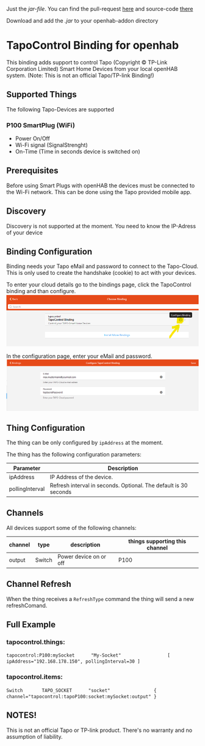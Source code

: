 Just the *jar-file*. You can find the pull-request [here](https://github.com/openhab/openhab-addons/pull/10277) and source-code [there](https://github.com/wildcs/openhab-addons/tree/tapocontrol/bundles/org.openhab.binding.tapocontrol)

Download and add the *.jar* to your openhab-addon directory

# TapoControl Binding for openhab

This binding adds support to control Tapo (Copyright © TP-Link Corporation Limited) Smart Home Devices from your local openHAB system.
(Note: This is not an official Tapo/TP-link Binding!)

## Supported Things

The following Tapo-Devices are supported

### P100 SmartPlug (WiFi)

* Power On/Off
* Wi-Fi signal (SignalStrenght)
* On-Time (Time in seconds device is switched on)

## Prerequisites

Before using Smart Plugs with openHAB the devices must be connected to the Wi-Fi network.
This can be done using the Tapo provided mobile app.

## Discovery

Discovery is not supported at the moment. You need to know the IP-Adress of your device

## Binding Configuration

Binding needs your Tapo eMail and password to connect to the Tapo-Cloud.
This is only used to create the handshake (cookie) to act with your devices.

To enter your cloud details go to the bindings page, click the TapoControl binding and than configure.
![Binding Config](doc/bindingConfig1.png)

In the configuration page, enter your eMail and password.
![Binding Config](doc/bindingConfig2.png)


## Thing Configuration

The thing can be only configured by `ipAddress` at the moment.

The thing has the following configuration parameters:

| Parameter          | Description                                                          |
|--------------------|----------------------------------------------------------------------|
| ipAddress          | IP Address of the device.                                            |
| pollingInterval    | Refresh interval in seconds. Optional. The default is 30 seconds     |


## Channels

All devices support some of the following channels:

| channel  | type   | description                  | things supporting this channel  |
|----------|--------|------------------------------|---------------------------------|
| output   | Switch | Power device on or off       | P100                            |


## Channel Refresh

When the thing receives a `RefreshType` command the thing will send a new refreshComand.


## Full Example

### tapocontrol.things:

```
tapocontrol:P100:mySocket      "My-Socket"                 [ ipAddress="192.168.178.150", pollingInterval=30 ]
``` 

### tapocontrol.items:

```
Switch       TAPO_SOCKET      "socket"                { channel="tapocontrol:tapoP100:socket:mySocket:output" }
``` 


## NOTES!

This is not an official Tapo or TP-link product. 
There's no warranty and no assumption of liability.
